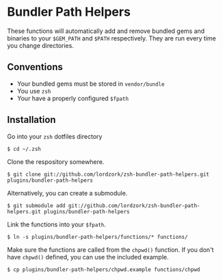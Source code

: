 # Bundler Path Helpers

These functions will automatically add and remove bundled gems and binaries
to your `$GEM_PATH` and `$PATH` respectively. They are run every time you change
directories.

## Conventions

* Your bundled gems must be stored in `vendor/bundle`
* You use `zsh`
* Your have a properly configured `$fpath`

## Installation

Go into your `zsh` dotfiles directory

    $ cd ~/.zsh

Clone the respository somewhere.

    $ git clone git://github.com/lordzork/zsh-bundler-path-helpers.git plugins/bundler-path-helpers

Alternatively, you can create a submodule.

    $ git submodule add git://github.com/lordzork/zsh-bundler-path-helpers.git plugins/bundler-path-helpers

Link the functions into your `$fpath`.

    $ ln -s plugins/bundler-path-helpers/functions/* functions/

Make sure the functions are called from the `chpwd()` function. If you don't
have `chpwd()` defined, you can use the included example.

    $ cp plugins/bundler-path-helpers/chpwd.example functions/chpwd